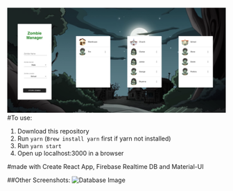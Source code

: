 ![Dashboard Image](./public/assets/dashboardScreenshot.png)
#To use:

1. Download this repository
2. Run `yarn` (`Brew install yarn` first if yarn not installed)
3. Run `yarn start`
4. Open up localhost:3000 in a browser

#made with Create React App, Firebase Realtime DB and Material-UI

##Other Screenshots:
![Database Image](./public/assets/databaseScreeshot.png)
